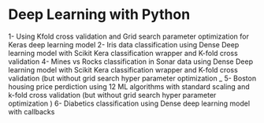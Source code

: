 # Deep Learning with Python
1- Using Kfold cross validation and Grid search parameter optimization for Keras deep learning model
2- Iris data classification using Dense Deep learning model with Scikit Kera classification wrapper and K-fold cross validation
4- Mines vs Rocks classification  in Sonar data using Dense Deep learning model with Scikit Kera classification wrapper and K-fold cross validation (but without grid search hyper parameter optimization _
5- Boston housing price perdiction using 12 ML algorithms with standard scaling and k-fold cross validation (but without grid search hyper parameter optimization )
6- Diabetics classification using Dense deep learning model with callbacks
